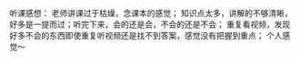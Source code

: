 听课感想：
老师讲课过于枯燥，念课本的感觉；
知识点太多，讲解的不够清晰，好多是一提而过；听完下来，会的还是会，不会的还是不会；
重复看视频，发现好多不会的东西即使重复听视频还是找不到答案，感觉没有把握到重点；
个人感觉～
